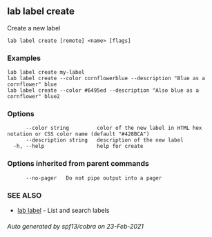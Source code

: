 ## lab label create

Create a new label

```
lab label create [remote] <name> [flags]
```

### Examples

```
lab label create my-label
lab label create --color cornflowerblue --description "Blue as a cornflower" blue
lab label create --color #6495ed --description "Also blue as a cornflower" blue2
```

### Options

```
      --color string         color of the new label in HTML hex notation or CSS color name (default "#428BCA")
      --description string   description of the new label
  -h, --help                 help for create
```

### Options inherited from parent commands

```
      --no-pager   Do not pipe output into a pager
```

### SEE ALSO

* [lab label](lab_label.md)	 - List and search labels

###### Auto generated by spf13/cobra on 23-Feb-2021
